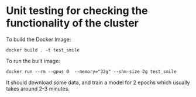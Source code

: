 # Unit testing for checking the functionality of the cluster

To build the  Docker Image:

```shell
docker build . -t test_smile
```

To run the built image:

```shell
docker run --rm --gpus 0  --memory="32g" --shm-size 2g test_smile
```
It should download some data, and train a model for 2 epochs which usually takes around 2-3 minutes.
